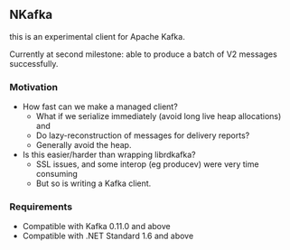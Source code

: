 
## NKafka

this is an experimental client for Apache Kafka.

Currently at second milestone: able to produce a batch of V2 messages successfully.

### Motivation

- How fast can we make a managed client?
  - What if we serialize immediately (avoid long live heap allocations) and
  - Do lazy-reconstruction of messages for delivery reports?
  - Generally avoid the heap.
- Is this easier/harder than wrapping librdkafka?
  - SSL issues, and some interop (eg producev) were very time consuming
  - But so is writing a Kafka client.

### Requirements

- Compatible with Kafka 0.11.0 and above
- Compatible with .NET Standard 1.6 and above
